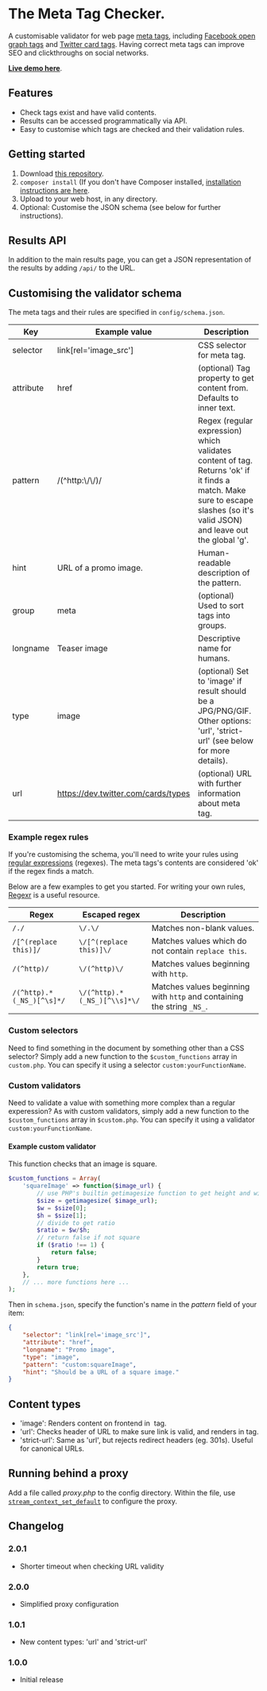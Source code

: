 # The Meta Tag Checker.

A customisable validator for web page [meta tags](http://en.wikipedia.org/wiki/Meta_element), including [Facebook open graph tags](http://ogp.me) and [Twitter card tags](https://dev.twitter.com/cards/getting-started). Having correct meta tags can improve SEO and clickthroughs on social networks.

**[Live demo here](https://the-meta-tag-checker.herokuapp.com/)**.

## Features

- Check tags exist and have valid contents.
- Results can be accessed programmatically via API.
- Easy to customise which tags are checked and their validation rules.

## Getting started

1. Download [this repository](/archive/master.zip).
2. `composer install` (If you don't have Composer installed, [installation instructions are here](https://getcomposer.org/doc/00-intro.md#installation-linux-unix-osx).
3. Upload to your web host, in any directory.
4. Optional: Customise the JSON schema (see below for further instructions).


## Results API

In addition to the main results page, you can get a JSON representation of the results by adding `/api/` to the URL.

## Customising the validator schema

The meta tags and their rules are specified in `config/schema.json`.

Key | Example value | Description
--- | --- | ---
selector | link[rel='image_src'] | CSS selector for meta tag.
attribute | href | (optional) Tag property to get content from. Defaults to inner text.
pattern | \/(^http:\\/\\/)\/ | Regex (regular expression) which validates content of tag. Returns 'ok' if it finds a match. Make sure to escape slashes (so it's valid JSON) and leave out the global 'g'.
hint | URL of a promo image. | Human-readable description of the pattern.
group | meta | (optional) Used to sort tags into groups.
longname | Teaser image | Descriptive name for humans.
type | image | (optional) Set to 'image' if result should be a JPG/PNG/GIF. Other options: 'url', 'strict-url' (see below for more details).
url | https://dev.twitter.com/cards/types | (optional) URL with further information about meta tag.

### Example regex rules

If you're customising the schema, you'll need to write your rules using [regular expressions](http://en.wikipedia.org/wiki/Regular_expression) (regexes). The meta tags's contents are considered 'ok' if the regex finds a match.

Below are a few examples to get you started. For writing your own rules, [Regexr](http://regexr.com) is a useful resource.

Regex | Escaped regex | Description
--- | --- | ---
`/./` | `\/.\/` | Matches non-blank values.
`/[^(replace this)]/` | `\/[^(replace this)]\/` | Matches values which do not contain `replace this`.
`/(^http)/` | `\/(^http)\/` | Matches values beginning with `http`.
`/(^http).*(_NS_)[^\s]*/` | `\/(^http).*(_NS_)[^\\s]*\/` | Matches values beginning with `http` and containing the string `_NS_`.

### Custom selectors

Need to find something in the document by something other than a CSS selector? Simply add a new function to the `$custom_functions` array in `custom.php`. You can specify it using a selector `custom:yourFunctionName`.

### Custom validators

Need to validate a value with something more complex than a regular experession? As with custom validators, simply add a new function to the `$custom_functions` array in `$custom.php`. You can specify it using a validator `custom:yourFunctionName`.

#### Example custom validator

This function checks that an image is square.

```php
$custom_functions = Array(
    'squareImage' => function($image_url) {
        // use PHP's builtin getimagesize function to get height and width of image
        $size = getimagesize( $image_url);
        $w = $size[0];
        $h = $size[1];
        // divide to get ratio
        $ratio = $w/$h;
        // return false if not square
        if ($ratio !== 1) {
            return false;
        }
        return true;
    },
    // ... more functions here ...
);
```

Then in `schema.json`, specify the function's name in the *pattern* field of your item:

```json
{
    "selector": "link[rel='image_src']",
    "attribute": "href",
    "longname": "Promo image",
    "type": "image",
    "pattern": "custom:squareImage",
    "hint": "Should be a URL of a square image."
}
```

## Content types

- 'image': Renders content on frontend in <img> tag.
- 'url': Checks header of URL to make sure link is valid, and renders in <a> tag.
- 'strict-url': Same as 'url', but rejects redirect headers (eg. 301s). Useful for canonical URLs.

## Running behind a proxy

Add a file called *proxy.php* to the config directory. Within the file, use [`stream_context_set_default`](http://php.net/manual/en/function.stream-context-set-default.php) to configure the proxy.

## Changelog

### 2.0.1

- Shorter timeout when checking URL validity

### 2.0.0

- Simplified proxy configuration

### 1.0.1

- New content types: 'url' and 'strict-url'

### 1.0.0

- Initial release



